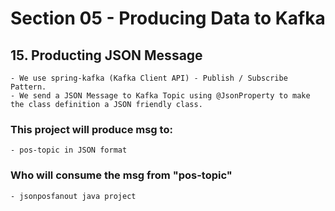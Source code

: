 # Section 05 - Producing Data to Kafka

## 15. Producting JSON Message

    - We use spring-kafka (Kafka Client API) - Publish / Subscribe Pattern.
    - We send a JSON Message to Kafka Topic using @JsonProperty to make the class definition a JSON friendly class.

### This project will produce msg to:
    - pos-topic in JSON format

### Who will consume the msg from "pos-topic"
    - jsonposfanout java project